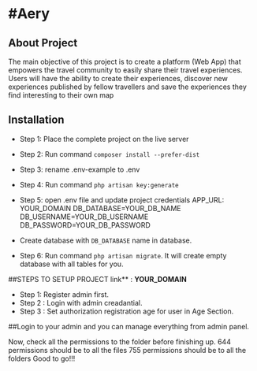 # #Aery
## About Project
The main objective of this project is to create a platform (Web App) that empowers the travel community to easily share their travel experiences. Users will have the ability to create their experiences, discover new experiences published by fellow travellers and save the experiences they find interesting to their own map


## Installation

* Step 1: Place the complete project on the live server

* Step 2: Run command `composer install --prefer-dist`

* Step 3: rename .env-example to .env

* Step 4: Run command `php artisan key:generate`

* Step 5: open .env file and update project credentials
	APP_URL: YOUR_DOMAIN
	DB_DATABASE=YOUR_DB_NAME
	DB_USERNAME=YOUR_DB_USERNAME
	DB_PASSWORD=YOUR_DB_PASSWORD
* Create database with `DB_DATABASE` name in database.
* Step 6: Run command `php artisan migrate`. It will create empty database with all tables for you.


##STEPS TO SETUP PROJECT  link** : **YOUR_DOMAIN**
* Step 1: Register admin first.
* Step 2 : Login with admin creadantial.
* Step 3 : Set authorization registration age for user in Age Section. 

##Login to your admin and you can manage everything from admin panel.

Now, check all the permissions to the folder before finishing up.
644 permissions should be to all the files
755 permissions should be to all the folders
Good to go!!!


